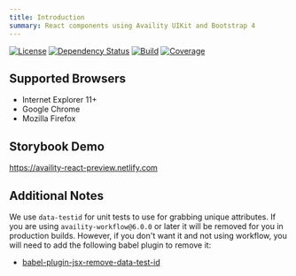```yaml
---
title: Introduction
summary: React components using Availity UIKit and Bootstrap 4
---
```


[![License](https://img.shields.io/badge/license-MIT-blue.svg?style=for-the-badge&logo=MIT)](http://opensource.org/licenses/MIT)
[![Dependency Status](https://img.shields.io/david/dev/Availity/availity-react.svg?style=for-the-badge)](https://david-dm.org/Availity/availity-react)
[![Build](https://img.shields.io/circleci/build/github/Availity/availity-react?style=for-the-badge)](https://circleci.com/gh/Availity/availity-react)
[![Coverage](https://img.shields.io/codecov/c/github/Availity/availity-react?style=for-the-badge)](
https://codecov.io/gh/Availity/availity-react)


## Supported Browsers

* Internet Explorer 11+
* Google Chrome
* Mozilla Firefox

## Storybook Demo

https://availity-react-preview.netlify.com

## Additional Notes
We use `data-testid` for unit tests to use for grabbing unique attributes. If you are using `availity-workflow@6.0.0` or later it will be removed for you in production builds. However, if you don't want it and not using workflow, you will need to add the following babel plugin to remove it: 
- [babel-plugin-jsx-remove-data-test-id](https://github.com/coderas/babel-plugin-jsx-remove-data-test-id)
